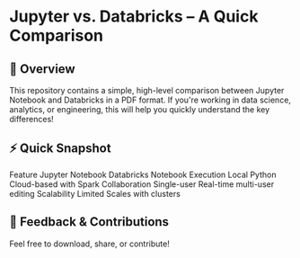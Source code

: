 # Jupyter vs. Databricks – A Quick Comparison 
## 📌 Overview
This repository contains a simple, high-level comparison between Jupyter Notebook and Databricks in a PDF format.
If you're working in data science, analytics, or engineering, this will help you quickly understand the key differences!
## ⚡ Quick Snapshot
Feature	Jupyter Notebook	Databricks Notebook
Execution	Local Python	Cloud-based with Spark
Collaboration	Single-user	Real-time multi-user editing
Scalability	Limited	Scales with clusters
## 💬 Feedback & Contributions
Feel free to download, share, or contribute! 
